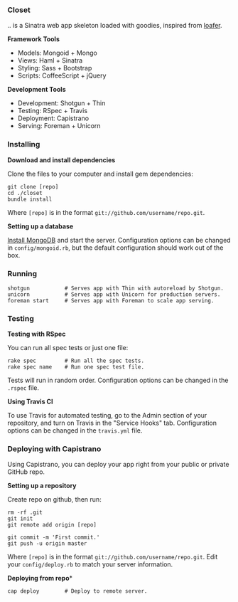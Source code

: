 ### Closet

.. is a Sinatra web app skeleton loaded with goodies, inspired from [loafer](https://github.com/zeke/loafer).

**Framework Tools**

- Models: Mongoid + Mongo
- Views: Haml + Sinatra
- Styling: Sass + Bootstrap
- Scripts: CoffeeScript + jQuery

**Development Tools**

- Development: Shotgun + Thin
- Testing: RSpec + Travis
- Deployment: Capistrano
- Serving: Foreman + Unicorn

### Installing

**Download and install dependencies**

Clone the files to your computer and install gem dependencies:

    git clone [repo]
    cd ./closet
    bundle install

Where `[repo]` is in the format `git://github.com/username/repo.git`.

**Setting up a database**

[Install MongoDB](http://www.mongodb.org/display/DOCS/Quickstart) and start the server. Configuration options can be changed in `config/mongoid.rb`, but the default configuration should work out of the box.

### Running
  
    shotgun           # Serves app with Thin with autoreload by Shotgun.
    unicorn           # Serves app with Unicorn for production servers.
    foreman start     # Serves app with Foreman to scale app serving.

### Testing

**Testing with RSpec**

You can run all spec tests or just one file:

    rake spec         # Run all the spec tests.
    rake spec name    # Run one spec test file.

Tests will run in random order. Configuration options can be changed in the `.rspec` file.
   
**Using Travis CI**

To use Travis for automated testing, go to the Admin section of your repository, and turn on Travis in the "Service Hooks" tab. Configuration options can be changed in the `travis.yml` file.

### Deploying with Capistrano

Using Capistrano, you can deploy your app right from your public or private GitHub repo.

**Setting up a repository**

Create repo on github, then run:
  
    rm -rf .git
    git init
    git remote add origin [repo]
  
    git commit -m 'First commit.'
    git push -u origin master

Where `[repo]` is in the format `git://github.com/username/repo.git`.
Edit your `config/deploy.rb` to match your server information. 

**Deploying from repo***

    cap deploy        # Deploy to remote server.
